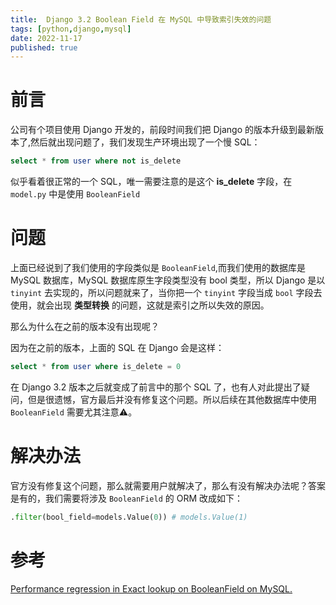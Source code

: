 ```yaml
---
title:  Django 3.2 Boolean Field 在 MySQL 中导致索引失效的问题
tags: [python,django,mysql]
date: 2022-11-17
published: true
---
```


# 前言

公司有个项目使用 Django 开发的，前段时间我们把 Django 的版本升级到最新版本了,然后就出现问题了，我们发现生产环境出现了一个慢 SQL：

```sql
select * from user where not is_delete
```

似乎看着很正常的一个 SQL，唯一需要注意的是这个 **is_delete** 字段，在 `model.py` 中是使用 `BooleanField`


# 问题

上面已经说到了我们使用的字段类似是 `BooleanField`,而我们使用的数据库是 MySQL 数据库，MySQL 数据库原生字段类型没有 bool 类型，所以 Django 是以 `tinyint` 去实现的，所以问题就来了，当你把一个 `tinyint` 字段当成 `bool` 字段去使用，就会出现 **类型转换** 的问题，这就是索引之所以失效的原因。

那么为什么在之前的版本没有出现呢？

因为在之前的版本，上面的 SQL 在 Django 会是这样：

```sql
select * from user where is_delete = 0
```

在 Django 3.2 版本之后就变成了前言中的那个 SQL 了，也有人对此提出了疑问，但是很遗憾，官方最后并没有修复这个问题。所以后续在其他数据库中使用 `BooleanField` 需要尤其注意⚠️。

# 解决办法

官方没有修复这个问题，那么就需要用户就解决了，那么有没有解决办法呢？答案是有的，我们需要将涉及 `BooleanField` 的 ORM 改成如下：

```python
.filter(bool_field=models.Value(0)) # models.Value(1)
```

# 参考

[Performance regression in Exact lookup on BooleanField on MySQL.](https://code.djangoproject.com/ticket/32691)